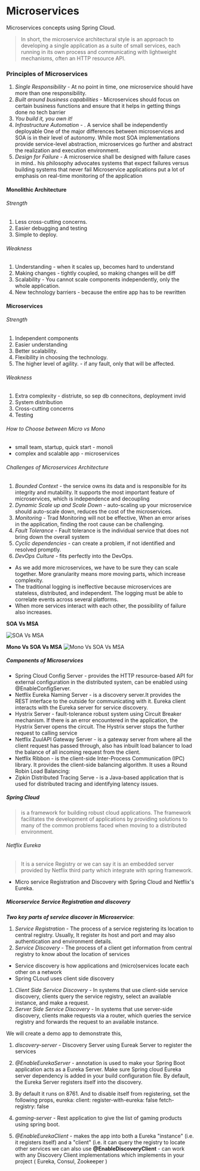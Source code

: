 # Microservices

Microservices concepts using Spring Cloud.

>In short, the microservice architectural style is an approach to developing a single application
as a suite of small services, each
running in its own process and communicating with lightweight mechanisms,
often an HTTP resource API.

### Principles of Microservices
1. _Single Responsibility_ - At no point in time, one microservice should have more than one responsibility.
2. _Built around business capabilities_ - Microservices should focus on certain business functions and ensure that it helps in getting things done
no tech barrier
3. _You build it, you own it!_
4. _Infrastructure Automation_ - . A service shall be independently deployable
One of the major differences between microservices and SOA is in their level of autonomy. While most SOA implementations provide service-level abstraction,
microservices go further and abstract the realization and execution environment.
5. _Design for Failure_ - A microservice shall be designed with failure cases in mind..
his philosophy advocates systems that expect failures versus building systems that never fail
Microservice applications put a lot of emphasis on real-time monitoring of the application


#### Monolithic Architecture

###### Strength
1. Less cross-cutting concerns.
2. Easier debugging and testing
3. Simple to deploy.

###### Weakness
1. Understanding - when it scales up, becomes hard to understand
2. Making changes - tightly coupled, so making changes will be diff
3. Scalability - You cannot scale components independently, only the whole application.
4. New technology barriers - because the entire app has to be rewritten

#### Microservices

###### Strength
1. Independent components
2. Easier understanding
3. Better scalability.
4. Flexibility in choosing the technology.
5. The higher level of agility. - if any fault, only that will be affected.

###### Weakness
1. Extra complexity - distriute, so sep db connecitons, deployment invid
2. System distribution
3. Cross-cutting concerns
4. Testing

###### How to Choose between Micro vs Mono
* small team, startup, quick start - monoli
* complex and scalable app - microservices

###### Challenges of Microservices Architecture
1. _Bounded Context_ - the service owns its data and is responsible for its integrity and mutability. It supports the most important feature of microservices, which is independence and decoupling
2. _Dynamic Scale up and Scale Down_ - auto-scaling up your microservice should auto-scale down, reduces the cost of the microservices.
3. _Monitoring_ - Trad Monitoring will not be effective, When an error arises in the application, finding the root cause can be challenging.
4. _Fault Tolerance_ - Fault tolerance is the individual service that does not bring down the overall system
5. _Cyclic dependencies_ - can create a problem, if not identified and resolved promptly.
6. _DevOps Culture_ - fits perfectly into the DevOps.

* As we add more microservices, we have to be sure they can scale together. More granularity means more moving parts, which increase complexity.
* The traditional logging is ineffective because microservices are stateless, distributed, and independent. The logging must be able to correlate events across several platforms.
* When more services interact with each other, the possibility of failure also increases.

**SOA Vs MSA**

![SOA Vs MSA](https://miro.medium.com/max/2400/1*8-uN932TKtSjNwLw3XuoJQ.png)

**Mono Vs SOA Vs MSA**
![Mono Vs SOA Vs MSA](https://www.velvetech.com/wp-content/uploads/2019/08/software-architecture.png)

##### Components of Microservices
* Spring Cloud Config Server -  provides the HTTP resource-based API for external configuration in the distributed system,
  can be enabled using @EnableConfigServer.
* Netflix Eureka Naming Server - is a discovery server.It provides the REST interface to the outside for communicating with it.
  Eureka client interacts with the Eureka server for service discovery.
* Hystrix Server -  fault-tolerance robust system using Circuit Breaker mechanism. If there is an error encountered in the application, the Hystrix Server opens the circuit.
  The Hystrix server stops the further request to calling service
* Netflix ZuulAPI Gateway Server - is a gateway server from where all the client request has passed through, also has
  inbuilt load balancer to load the balance of all incoming request from the client.
* Netflix Ribbon - is the client-side Inter-Process Communication (IPC) library. It provides the client-side balancing algorithm. It uses a Round Robin Load Balancing:
* Zipkin Distributed Tracing Serve - is a Java-based application that is used for distributed tracing and identifying latency issues.


##### Spring Cloud
>  is a framework for building robust cloud applications. The framework facilitates the development of applications by providing solutions to many of the common problems faced when moving to a distributed environment.

###### Netflix Eureka
> It is a service Registry or we can say it is an embedded server provided by Netflix third party which integrate with spring framework.
  
*  Micro service Registration and Discovery with Spring Cloud and Netflix's Eureka.

##### Micorservice Service Registration and discovery
_**Two key parts of service discover in Microservice**_:
 1. _Service Registration_ - The process of a service registering its location to central registry.
                              Usually, It register its host and port and may also authentication and environment details.
 2. _Service Discovery_ - The process of a client get information from central registry to know about the location of services

* Service discovery is how applications and (micro)services locate each other on a network
* Spring CLoud uses client side discovery

1. _Client Side Service Discovery_ - In systems that use client-side service discovery, clients query the service registry, select an available instance, and make a request.
2. _Server Side Service Discovery_ - In systems that use server-side discovery, clients make requests via a router, which queries the service registry and forwards the request to an available instance.
                                  
We will create a demo app to demonstrate this,

1. _discovery-server_ - Discovery Server using Eureak Server to register the services

2. _@EnableEurekaServer_ -  annotation is used to make your Spring Boot application acts as a Eureka Server.
 Make sure Spring cloud Eureka server dependency is added in your build configuration file. By default, the Eureka Server registers itself into the discovery.  
 
3. By default it runs on 8761. And to disable itself from registering, set the following props,
    eureka:
      client:
        register-with-eureka: false
        fetch-registry: false

4. _gaming-server_ - Rest application to give the list of gaming products using spring boot.

5. _@EnableEurekaClient_ - makes the app into both a Eureka "instance" (i.e. it registers itself) and a "client" (i.e. it can query the registry to locate other services
we can also use **@EnableDiscoveryClient** - can work with any Discovery Client implementations which implements in your project ( Eureka, Consul, Zookeeper )